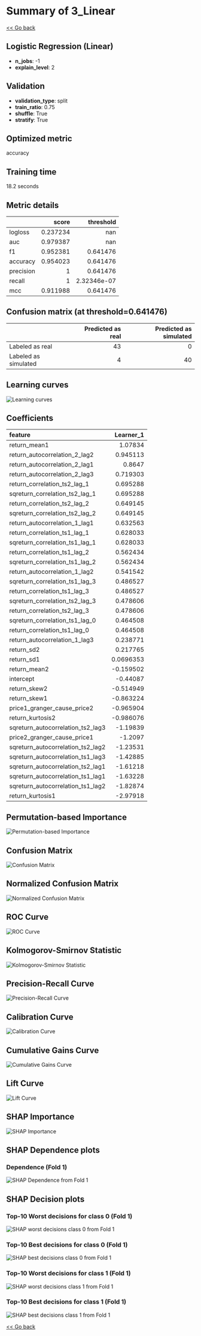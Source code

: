 # Summary of 3_Linear

[<< Go back](../README.md)


## Logistic Regression (Linear)
- **n_jobs**: -1
- **explain_level**: 2

## Validation
 - **validation_type**: split
 - **train_ratio**: 0.75
 - **shuffle**: True
 - **stratify**: True

## Optimized metric
accuracy

## Training time

18.2 seconds

## Metric details
|           |    score |     threshold |
|:----------|---------:|--------------:|
| logloss   | 0.237234 | nan           |
| auc       | 0.979387 | nan           |
| f1        | 0.952381 |   0.641476    |
| accuracy  | 0.954023 |   0.641476    |
| precision | 1        |   0.641476    |
| recall    | 1        |   2.32346e-07 |
| mcc       | 0.911988 |   0.641476    |


## Confusion matrix (at threshold=0.641476)
|                      |   Predicted as real |   Predicted as simulated |
|:---------------------|--------------------:|-------------------------:|
| Labeled as real      |                  43 |                        0 |
| Labeled as simulated |                   4 |                       40 |

## Learning curves
![Learning curves](learning_curves.png)

## Coefficients
| feature                           |   Learner_1 |
|:----------------------------------|------------:|
| return_mean1                      |   1.07834   |
| return_autocorrelation_2_lag2     |   0.945113  |
| return_autocorrelation_2_lag1     |   0.8647    |
| return_autocorrelation_2_lag3     |   0.719303  |
| return_correlation_ts2_lag_1      |   0.695288  |
| sqreturn_correlation_ts2_lag_1    |   0.695288  |
| return_correlation_ts2_lag_2      |   0.649145  |
| sqreturn_correlation_ts2_lag_2    |   0.649145  |
| return_autocorrelation_1_lag1     |   0.632563  |
| return_correlation_ts1_lag_1      |   0.628033  |
| sqreturn_correlation_ts1_lag_1    |   0.628033  |
| return_correlation_ts1_lag_2      |   0.562434  |
| sqreturn_correlation_ts1_lag_2    |   0.562434  |
| return_autocorrelation_1_lag2     |   0.541542  |
| sqreturn_correlation_ts1_lag_3    |   0.486527  |
| return_correlation_ts1_lag_3      |   0.486527  |
| sqreturn_correlation_ts2_lag_3    |   0.478606  |
| return_correlation_ts2_lag_3      |   0.478606  |
| sqreturn_correlation_ts1_lag_0    |   0.464508  |
| return_correlation_ts1_lag_0      |   0.464508  |
| return_autocorrelation_1_lag3     |   0.238771  |
| return_sd2                        |   0.217765  |
| return_sd1                        |   0.0696353 |
| return_mean2                      |  -0.159502  |
| intercept                         |  -0.44087   |
| return_skew2                      |  -0.514949  |
| return_skew1                      |  -0.863224  |
| price1_granger_cause_price2       |  -0.965904  |
| return_kurtosis2                  |  -0.986076  |
| sqreturn_autocorrelation_ts2_lag3 |  -1.19839   |
| price2_granger_cause_price1       |  -1.2097    |
| sqreturn_autocorrelation_ts2_lag2 |  -1.23531   |
| sqreturn_autocorrelation_ts1_lag3 |  -1.42885   |
| sqreturn_autocorrelation_ts2_lag1 |  -1.61218   |
| sqreturn_autocorrelation_ts1_lag1 |  -1.63228   |
| sqreturn_autocorrelation_ts1_lag2 |  -1.82874   |
| return_kurtosis1                  |  -2.97918   |


## Permutation-based Importance
![Permutation-based Importance](permutation_importance.png)
## Confusion Matrix

![Confusion Matrix](confusion_matrix.png)


## Normalized Confusion Matrix

![Normalized Confusion Matrix](confusion_matrix_normalized.png)


## ROC Curve

![ROC Curve](roc_curve.png)


## Kolmogorov-Smirnov Statistic

![Kolmogorov-Smirnov Statistic](ks_statistic.png)


## Precision-Recall Curve

![Precision-Recall Curve](precision_recall_curve.png)


## Calibration Curve

![Calibration Curve](calibration_curve_curve.png)


## Cumulative Gains Curve

![Cumulative Gains Curve](cumulative_gains_curve.png)


## Lift Curve

![Lift Curve](lift_curve.png)



## SHAP Importance
![SHAP Importance](shap_importance.png)

## SHAP Dependence plots

### Dependence (Fold 1)
![SHAP Dependence from Fold 1](learner_fold_0_shap_dependence.png)

## SHAP Decision plots

### Top-10 Worst decisions for class 0 (Fold 1)
![SHAP worst decisions class 0 from Fold 1](learner_fold_0_shap_class_0_worst_decisions.png)
### Top-10 Best decisions for class 0 (Fold 1)
![SHAP best decisions class 0 from Fold 1](learner_fold_0_shap_class_0_best_decisions.png)
### Top-10 Worst decisions for class 1 (Fold 1)
![SHAP worst decisions class 1 from Fold 1](learner_fold_0_shap_class_1_worst_decisions.png)
### Top-10 Best decisions for class 1 (Fold 1)
![SHAP best decisions class 1 from Fold 1](learner_fold_0_shap_class_1_best_decisions.png)

[<< Go back](../README.md)

